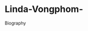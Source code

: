 # Linda-Vongphom-
Biography 
<DOCTYPE html>
  <html lang="en">
    <head>
      <meta charset="utf-8">
      <Title>LindaVongphom</Title>
      <body> 

